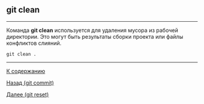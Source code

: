 ## git clean

---

Команда **git clean** используется для удаления мусора из рабочей директории. Это могут быть результаты сборки проекта или файлы конфликтов слияний.

```bash=
git clean .
```
---

[К содержанию](./readme.md)

[Назад (git commit)](./git_commit.md)

[Далее (git reset)](./git_reset.md)